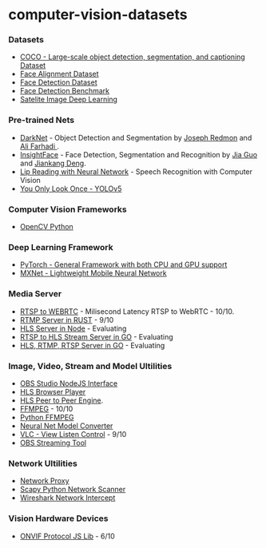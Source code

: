# computer-vision-datasets

### Datasets
- [COCO - Large-scale object detection, segmentation, and captioning Dataset](https://github.com/pdollar/coco)
- [Face Alignment Dataset](http://vis-www.cs.umass.edu/fddb/)
- [Face Detection Dataset](http://www.cbsr.ia.ac.cn/faceevaluation/index.html)
- [Face Detection Benchmark](http://shuoyang1213.me/WIDERFACE/)
- [Satelite Image Deep Learning](https://github.com/robmarkcole/satellite-image-deep-learning)

### Pre-trained Nets
- [DarkNet](https://github.com/pjreddie/darknet) - Object Detection and Segmentation by [Joseph Redmon](https://pjreddie.com/) and [Ali Farhadi
](https://homes.cs.washington.edu/~ali/index.html).
- [InsightFace](https://github.com/deepinsight/insightface) - Face Detection, Segmentation and Recognition by [Jia Guo](goujia@gmail.com) and [Jiankang Deng](https://jiankangdeng.github.io/). 
- [Lip Reading with Neural Network](https://github.com/astorfi/lip-reading-deeplearning) - Speech Recognition with Computer Vision
- [You Only Look Once - YOLOv5](https://github.com/ultralytics/yolov5)

### Computer Vision Frameworks
- [OpenCV Python](https://github.com/opencv/opencv-python)

### Deep Learning Framework 
- [PyTorch - General Framework with both CPU and GPU support](https://github.com/pytorch/pytorch)
- [MXNet - Lightweight Mobile Neural Network](https://github.com/apache/incubator-mxnet)

### Media Server 
- [RTSP to WEBRTC](https://github.com/deepch/RTSPtoWebRTC) - Milisecond Latency RTSP to WebRTC - 10/10.   
- [RTMP Server in RUST](https://github.com/harlanc/xiu) - 9/10
- [HLS Server in Node](https://github.com/t-mullen/hls-server) - Evaluating
- [RTSP to HLS Stream Server in GO](https://github.com/Roverr/rtsp-stream) - Evaluating
- [HLS, RTMP, RTSP Server in GO](https://github.com/aler9/rtsp-simple-server) - Evaluating

### Image, Video, Stream and Model Ultilities
- [OBS Studio NodeJS Interface](https://github.com/stream-labs/obs-studio-node)
- [HLS Browser Player](https://github.com/video-dev/hls.js/)
- [HLS Peer to Peer Engine](https://github.com/cdnbye/hlsjs-p2p-engine).   
- [FFMPEG](https://ffmpeg.org/) - 10/10
- [Python FFMPEG](https://github.com/kkroening/ffmpeg-python)
- [Neural Net Model Converter](https://github.com/onnx/onnx)
- [VLC - View Listen Control](https://github.com/videolan/vlc) - 9/10
- [OBS Streaming Tool](https://github.com/obsproject/obs-studio)

### Network Ultilities
- [Network Proxy](https://github.com/mitmproxy/mitmproxy)
- [Scapy Python Network Scanner](https://github.com/secdev/scapy/)
- [Wireshark Network Intercept](https://github.com/wireshark/wireshark)

### Vision Hardware Devices
- [ONVIF Protocol JS Lib](https://github.com/agsh/onvif) - 6/10
